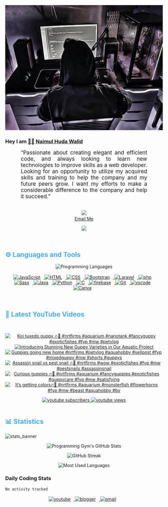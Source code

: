 <!-- ![github_cover_banner](https://www.digitalsolutionservices.com/img/services/web%20development.gif)-->

<div align="center" style="display:block;">
    <img height="400px" width="100%" alt="github cover banner" src="https://raw.githubusercontent.com/NaimulHudaWalid/NaimulHudaWalid/main/272276268_3114779035434264_920860974401480824_n.jpg"/> 
</div>

### Hey I am [👨🏻‍][facebook] [Naimul Huda Walid][youtube]



<p align:"center" style="text-align: justify; margin: 0 50px; font-size: 17px;" >
   “Passionate about creating elegant and efficient code, and always looking to learn new technologies to improve skills as a web developer. Looking for an opportunity to utilize my acquired skills and training to help the company and my future peers grow. I want my efforts to make a considerable difference to the company and help it succeed.”
<br>
<br>
<div align="center">

![](https://visitor-badge.glitch.me/badge?page_id=NaimulHudaWalid)
    <br />
[Email Me](mailto:dev.naimulhuda@gmail.com)
</div>
</p>
<!-- Typing SVG by DenverCoder1 - https://github.com/DenverCoder1/readme-typing-svg -->
<p align="center">
<!--   <a href="https://github.com/DenverCoder1/readme-typing-svg"> -->
    <img src="https://readme-typing-svg.herokuapp.com?color=E22FE4&width=380&height=45&lines=Open-Source+Enthusiast;Learning+In+Public;Empowering+Others;Nice+To+Meet+You+...&center=true"></a>

</p>
<br>
<!-- Languages and Tools -->

<h2 style="color: #44AEFB">⚙️ Languages and Tools</h2>
<div align="center" style="display:block;">
    <img width="100px" alt="Programming Languages" src="https://user-images.githubusercontent.com/78341798/194531121-47b0119a-ce00-439d-b586-125f86acb098.png"/> 
</div>
<br>   
<!-- Icons Resources -->
<!-- https://devicon.dev/ -->
<!-- https://cdn.jsdelivr.net/npm/simple-icons@v3/icons/ -->
<div align="center">
  <a href="https://developer.mozilla.org/en-US/docs/Web/JavaScript" target="_blank" rel="noreferrer">
      <img  alt="JavaScript" height="50px" style="padding-right:10px;" src="https://cdn.jsdelivr.net/gh/devicons/devicon/icons/javascript/javascript-plain.svg"/>
  </a>
  
 
  <a href="https://developer.mozilla.org/en-US/docs/Web/HTML" target="_blank" rel="noreferrer">
      <img  alt="HTML" height="50px" style="padding-right:10px;" src="https://cdn.jsdelivr.net/gh/devicons/devicon/icons/html5/html5-original.svg"/>
  </a>
  <a href="https://developer.mozilla.org/en-US/docs/Web/CSS" target="_blank" rel="noreferrer">
      <img  alt="CSS" height="50px" style="padding-right:10px;" src="https://cdn.jsdelivr.net/gh/devicons/devicon/icons/css3/css3-original.svg"/>
  </a>
  <a href="https://getbootstrap.com/" target="_blank" rel="noreferrer">
      <img  alt="Bootstrap" height="50px" style="padding-right:10px;" src="https://cdn.jsdelivr.net/gh/devicons/devicon/icons/bootstrap/bootstrap-original.svg"/>
  </a> 
  <a href="https://laravel.com/" target="_blank" rel="noreferrer">
      <img  alt="Laravel" height="50px" style="padding-right:10px;" src="https://cdn.jsdelivr.net/gh/devicons/devicon/icons/laravel/laravel-plain.svg"/>
  </a>
  <a href="https://www.php.net/" target="_blank" rel="noreferrer">
      <img  alt="php" height="50px" style="padding-right:10px;" src="https://cdn.jsdelivr.net/gh/devicons/devicon/icons/php/php-original.svg"/>
  </a>
  <a href="https://sass-lang.com/" target="_blank" rel="noreferrer">
      <img  alt="Sass" height="50px" style="padding-right:10px;" src="https://cdn.jsdelivr.net/gh/devicons/devicon/icons/sass/sass-original.svg"/>
  </a>
  <a href="https://www.java.com/en/" target="_blank" rel="noreferrer">
      <img  alt="Java" height="50px" style="padding-right:10px;" src="https://cdn.jsdelivr.net/gh/devicons/devicon/icons/java/java-original.svg"/>
  </a>    
  <a href="https://www.python.org/" target="_blank" rel="noreferrer">
      <img  alt="Python" height="50px" style="padding-right:10px;" src="https://cdn.jsdelivr.net/gh/devicons/devicon/icons/python/python-original.svg"/>
  </a>
  <a href="https://www.cprogramming.com/" target="_blank" rel="noreferrer">
      <img  alt="C" height="50px" style="padding-right:10px;" src="https://cdn.jsdelivr.net/gh/devicons/devicon/icons/c/c-original.svg"/>
  </a>
  
  <a href="https://firebase.google.com/" target="_blank" rel="noreferrer">
      <img  alt="firebase" height="50px" style="padding-right:10px;" src="https://cdn.jsdelivr.net/gh/devicons/devicon/icons/firebase/firebase-plain.svg"/>
  </a>
 
  <a href="https://git-scm.com/" target="_blank" rel="noreferrer">
      <img  alt="Git" height="50px" style="padding-right:10px;" src="https://cdn.jsdelivr.net/gh/devicons/devicon/icons/git/git-original.svg"/>
  </a>
  
  <a href="https://code.visualstudio.com/" target="_blank" rel="noreferrer">
      <img  alt="vscode" height="50px" style="padding-right:10px;"src="https://cdn.jsdelivr.net/gh/devicons/devicon/icons/vscode/vscode-original.svg"/>
  </a>
  <a href="https://www.canva.com/" target="_blank" rel="noreferrer">
      <img  alt="Canva" height="50px" style="padding-right:10px;" src="https://cdn.jsdelivr.net/gh/devicons/devicon/icons/canva/canva-original.svg"/> 
  </a>
</div>
<br>
<br>

<!-- Latest YouTube Videos -->

<h2 style="color: #44AEFB">🎦 Latest YouTube Videos</h2>
<br />

<!-- Resource/Reference: https://github.com/DenverCoder1/github-readme-youtube-cards -->
<div class="youtube videos cards" align="center">

<!-- BEGIN YOUTUBE-CARDS -->
[![Koi tuxedo guppy 🔥🖤 #nrtfirms #aquarium #nanotank #fancyguppy #exoticfishes #fyp #mw #petvlog](https://ytcards.demolab.com/?id=G_Du4gIqGfk&title=Koi+tuxedo+guppy+%F0%9F%94%A5%F0%9F%96%A4+%23nrtfirms+%23aquarium+%23nanotank+%23fancyguppy+%23exoticfishes+%23fyp+%23mw+%23petvlog&lang=en&timestamp=1702258541&background_color=%230d1117&title_color=%23ffffff&stats_color=%23dedede&max_title_lines=1&width=250&border_radius=5 "Koi tuxedo guppy 🔥🖤 #nrtfirms #aquarium #nanotank #fancyguppy #exoticfishes #fyp #mw #petvlog")](https://www.youtube.com/watch?v=G_Du4gIqGfk)
[![Introducing Stunning New Guppy Varieties in Our Aquatic Project](https://ytcards.demolab.com/?id=L9lkIincdw0&title=Introducing+Stunning+New+Guppy+Varieties+in+Our+Aquatic+Project&lang=en&timestamp=1702251719&background_color=%230d1117&title_color=%23ffffff&stats_color=%23dedede&max_title_lines=1&width=250&border_radius=5 "Introducing Stunning New Guppy Varieties in Our Aquatic Project")](https://www.youtube.com/watch?v=L9lkIincdw0)
[![Guppies going new home #nrtfirms #petvlog #aquahobby #sellpost #fyp #mixedguppy #mw #shorts #guppys](https://ytcards.demolab.com/?id=O1g6yRPxgEs&title=Guppies+going+new+home+%23nrtfirms+%23petvlog+%23aquahobby+%23sellpost+%23fyp+%23mixedguppy+%23mw+%23shorts+%23guppys&lang=en&timestamp=1702211119&background_color=%230d1117&title_color=%23ffffff&stats_color=%23dedede&max_title_lines=1&width=250&border_radius=5 "Guppies going new home #nrtfirms #petvlog #aquahobby #sellpost #fyp #mixedguppy #mw #shorts #guppys")](https://www.youtube.com/watch?v=O1g6yRPxgEs)
[![Assassin snail vs pest snail 🔥🖤 #nrtfirms #wow  #exoticfishes #fyp #mw #pestsnails #assassinsnail](https://ytcards.demolab.com/?id=aLhDhWEgJwA&title=Assassin+snail+vs+pest+snail+%F0%9F%94%A5%F0%9F%96%A4+%23nrtfirms+%23wow++%23exoticfishes+%23fyp+%23mw+%23pestsnails+%23assassinsnail&lang=en&timestamp=1702165039&background_color=%230d1117&title_color=%23ffffff&stats_color=%23dedede&max_title_lines=1&width=250&border_radius=5 "Assassin snail vs pest snail 🔥🖤 #nrtfirms #wow  #exoticfishes #fyp #mw #pestsnails #assassinsnail")](https://www.youtube.com/watch?v=aLhDhWEgJwA)
[![Curious guppies 🔥🖤 #nrtfirms #aquarium #fancyguppies #exoticfishes #guppycare #fyp #mw #satisfying](https://ytcards.demolab.com/?id=aZdXvYysm-0&title=Curious+guppies+%F0%9F%94%A5%F0%9F%96%A4+%23nrtfirms+%23aquarium+%23fancyguppies+%23exoticfishes+%23guppycare+%23fyp+%23mw+%23satisfying&lang=en&timestamp=1702144143&background_color=%230d1117&title_color=%23ffffff&stats_color=%23dedede&max_title_lines=1&width=250&border_radius=5 "Curious guppies 🔥🖤 #nrtfirms #aquarium #fancyguppies #exoticfishes #guppycare #fyp #mw #satisfying")](https://www.youtube.com/watch?v=aZdXvYysm-0)
[![It’s getting colors🔥🖤 #nrtfirms #aquarium #monsterfish #flowerhorns #fyp #mw #beast #aquahobby #bv](https://ytcards.demolab.com/?id=GyDaXM8o1SM&title=It%E2%80%99s+getting+colors%F0%9F%94%A5%F0%9F%96%A4+%23nrtfirms+%23aquarium+%23monsterfish+%23flowerhorns+%23fyp+%23mw+%23beast+%23aquahobby+%23bv&lang=en&timestamp=1702121489&background_color=%230d1117&title_color=%23ffffff&stats_color=%23dedede&max_title_lines=1&width=250&border_radius=5 "It’s getting colors🔥🖤 #nrtfirms #aquarium #monsterfish #flowerhorns #fyp #mw #beast #aquahobby #bv")](https://www.youtube.com/watch?v=GyDaXM8o1SM)
<!-- END YOUTUBE-CARDS -->
</div>

<!-- Begin Youtube Buttons -->
<!-- Resource/Reference:  https://github.com/DenverCoder1/custom-icon-badges -->
<div class="youtube buttons" align="center">
    <a href="https://www.youtube.com/channel/UCa3YaFwzSII0kKg3Nads2dQ"  target="_blank">
        <img alt="youtube subscribers" src="https://img.shields.io/youtube/channel/subscribers/UCa3YaFwzSII0kKg3Nads2dQ?logo=youtube&logoColor=red&style=for-the-badge"/>
    </a> 
    <a href="https://www.youtube.com/channel/UCa3YaFwzSII0kKg3Nads2dQ"  target="_blank">
        <img alt="youtube views" src="https://custom-icon-badges.demolab.com/youtube/channel/views/UCa3YaFwzSII0kKg3Nads2dQ?color=%23E05D44&logo=eye&logoColor=white&style=for-the-badge&labelColor=#555555"/>
    </a> 
</div>
<br>
<!-- End Youtube Buttons -->

<!-- Statistics -->

<h2 style="color: #44AEFB">📊 Statistics</h2>

![stats_banner](https://user-images.githubusercontent.com/78341798/194534778-d662496c-ae00-4e8d-ae9b-b90912054e7f.gif)

<!-- Begin Stats Cards -->
<!-- Resources:  -->
<!-- Github & Languages Stats: https://github.com/naimul15-12090/github-readme-stats --> 
<!-- Streak Stats: https://github.com/denvercoder1/github-readme-streak-stats -->
<!-- Change the value after ?username= to your GitHub username. -->
<div class="stats" align="center">

![Programming Gym's GitHub Stats](https://github-readme-stats.vercel.app/api?username=NaimulHudaWalid&hide=stars&count_private=true&show_icons=true&theme=algolia&border_radius=20)

![GitHub Streak](https://streak-stats.demolab.com?user=NaimulHudaWalid&count_private=true&theme=algolia&border_radius=22)

![Most Used Languages](https://github-readme-stats.vercel.app/api/top-langs/?username=NaimulHudaWalid&langs_count=8&layout=compact&show_icons=true&theme=algolia&border_radius=20)
    
<!-- ![Top Langs](https://github-readme-stats.vercel.app/api/top-langs/?username=naimul15-12090&langs_count=8) -->
<!-- [![Top Langs](https://github-readme-stats.vercel.app/api/top-langs/?username=naimul15-12090&layout=compact)](https://github.com/anuraghazra/github-readme-stats)
 -->
    
</div>
<!--  End Stats Cards -->



### Daily Coding Stats
<!--START_SECTION:waka-->

```txt
No activity tracked
```

<!--END_SECTION:waka-->
<!-- Begin Footer -->
<!-- Icons Resources -->
<!-- https://devicon.dev/ -->
<div class="footer" align="center" style="margin:15px;">
    <a href="https://www.youtube.com/channel/UCa3YaFwzSII0kKg3Nads2dQ" target="_blank">
        <img  style="margin:0 10px 10px 0;" src="https://user-images.githubusercontent.com/78341798/194531650-698ef1b1-9cbd-4b4f-96ef-5a2ec4b5d7e6.svg" alt="youtube" width="40px"/>
    </a>
    <a href="https://www.linkedin.com/in/naimulhudawalid/" target="_blank">
        <img style="margin:0 10px 10px 0;" src="https://user-images.githubusercontent.com/78341798/194531458-b5dfeb1b-bad5-4dfa-909a-2e402262db9a.svg" alt="blogger" width="40px"/>
    </a>
    <a href="mailto:dev.naimulhuda@gmail.com" target="_blank">
        <img style="margin:0 10px 10px 0;" src="https://user-images.githubusercontent.com/78341798/194531383-ddb2b774-5bb9-491c-b601-4a4a7d9792fb.svg" alt="gmail" width="40px"/>
    </a>
</div>
<!-- End Footer -->

[youtube]: https://www.youtube.com/channel/UCa3YaFwzSII0kKg3Nads2dQ
[facebook]: https://www.facebook.com/profile.php?id=100007065945838
